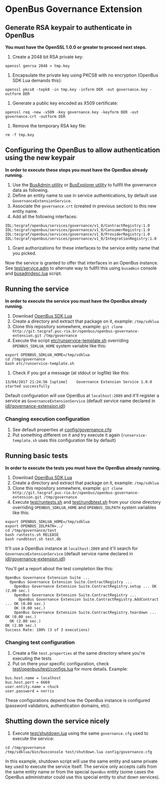 # OpenBus Governance Extension

## Generate RSA keypair to authenticate in OpenBus

**You must have the OpenSSL 1.0.0 or greater to proceed next steps.**

1. Create a 2048 bit RSA private key:
```
openssl genrsa 2048 > tmp.key
```
1. Encapsulate the private key using PKCS8 with no encryption (OpenBus SDK Lua demands this):
```
openssl pkcs8 -topk8 -in tmp.key -inform DER -out governance.key -outform DER
```
1. Generate a public key encoded as X509 certificate:
```
openssl req -new -x509 -key governance.key -keyform DER -out governance.crt -outform DER
```
1. Remove the temporary RSA key file:
```
rm -f tmp.key
```

## Configuring the OpenBus to allow authentication using the new keypair

**In order to execute these steps you must have the OpenBus already running.**

1. Use the [BusAdmin utility](https://jira.tecgraf.puc-rio.br/confluence/display/OPENBUS021/Manual+do+BusAdmin+2.1.0) or [BusExplorer utility](https://jira.tecgraf.puc-rio.br/confluence/display/OPENBUS021/Core) to fullfil the governance data as following.
1. Define an entity name to use in service authentications, by default use `GovernanceExtensionService`.
1. Associate the `governance.crt` (created in previous section) to this new entity name.
1. Add all the following interfaces:
```
IDL:tecgraf/openbus/services/governance/v1_0/ContractRegistry:1.0
IDL:tecgraf/openbus/services/governance/v1_0/ConsumerRegistry:1.0
IDL:tecgraf/openbus/services/governance/v1_0/ProviderRegistry:1.0
IDL:tecgraf/openbus/services/governance/v1_0/IntegrationRegistry:1.0
```
1. Grant authorizations for these interfaces to the service entity name that you picked.

Now the service is granted to offer that interfaces in an OpenBus instance. See [test/service.adm](test/service.adm) to alternate way to fullfil this using `busadmin` console and [busadmdesc.lua](https://git.tecgraf.puc-rio.br/openbus/openbus-core/blob/master/lua/openbus/core/admin/scripts/busadmdesc.lua) script.

## Running the service

**In order to execute the service you must have the OpenBus already running.**

1. Download [OpenBus SDK Lua](http://jira.tecgraf.puc-rio.br/confluence/display/OPENBUS021/SDK)
1. Create a directory and extract that package on it, example: `/tmp/sdklua`
1. Clone this repository somewhere, example: `git clone http://git.tecgraf.puc-rio.br/openbus/openbus-governance-extension.git /tmp/governance`
1. Execute the script [etc/runservice-template.sh](etc/runservice-template.sh) overriding `OPENBUS_SDKLUA_HOME` system variable like this:
```
export OPENBUS_SDKLUA_HOME=/tmp/sdklua
cd /tmp/governance
bash etc/runservice-template.sh
```
1. Check if you got a message (at stdout or logfile) like this:
```
13/04/2017 21:24:56 [uptime]    Governance Extension Service 1.0.0 started successfully
```

Default configuration will use OpenBus at `localhost:2089` and it'll register a service as `GovernanceExtensionService` (default service name declared in [idl/governance-extension.idl](idl/governance-extension.idl))

### Changing execution configuration

1. See default properties at [config/governance.cfg](config/governance.cfg)
1. Put something different on it and try execute it again (`runservice-template.sh` uses this configuration file by default)

## Running basic tests

**In order to execute the tests you must have the OpenBus already running.**

1. Download [OpenBus SDK Lua](http://jira.tecgraf.puc-rio.br/confluence/display/OPENBUS021/SDK)
1. Create a directory and extract that package on it, example: `/tmp/sdklua`
1. Clone this repository somewhere, example: `git clone http://git.tecgraf.puc-rio.br/openbus/openbus-governance-extension.git /tmp/governance`
1. Execute [test/runtests.sh](test/runtests.sh) and [test/rundbtest.sh](test/rundbtest.sh) from your clone directory overriding `OPENBUS_SDKLUA_HOME` and `OPENBUS_IDLPATH` system variables like this:
```
export OPENBUS_SDKLUA_HOME=/tmp/sdklua
export OPENBUS_IDLPATH=../
cd /tmp/governance/test
bash runtests.sh RELEASE
bash rundbtest.sh test.db
```

It'll use a OpenBus instance at `localhost:2089` and it'll search for `GovernanceExtensionService` (default service name declared in [idl/governance-extension.idl](idl/governance-extension.idl))


You'll get a report about the test completion like this:
```
OpenBus Governance Extension Suite ... 
  OpenBus Governance Extension Suite.ContractRegistry ... 
    OpenBus Governance Extension Suite.ContractRegistry.setup ... OK (2.00 sec.)
    OpenBus Governance Extension Suite.ContractRegistry ... 
      OpenBus Governance Extension Suite.ContractRegistry.AddContract ... OK (0.00 sec.)
    OK (0.00 sec.)
    OpenBus Governance Extension Suite.ContractRegistry.teardown ... OK (0.00 sec.)
  OK (2.00 sec.)
OK (2.00 sec.)
Success Rate: 100% (3 of 3 executions)
```

### Changing test configuration

1. Create a file `test.properties` at the same directory where you're executing the tests
1. Put on there your specific configuration, check [test/openbus/test/configs.lua](test/openbus/test/configs.lua) for more details. Example:
```
bus.host.name = localhost
bus.host.port = 6669
user.entity.name = chuck
user.password = norris
```

These configurations depend how the OpenBus instance is configured (password validators, authentication domains, etc).

## Shutting down the service nicely

1. Execute [test/shutdown.lua](test/shutdown.lua) using the same `governance.cfg` used to execute the service:
```
cd /tmp/governance
/tmp/sdklua/bin/busconsole test/shutdown.lua config/governance.cfg
```

In this example, shutdown script will use the same entity and same private key used to execute the service itself. 
The service only accepts calls from the same entity name or from the special `OpenBus` entity (some cases the OpenBus administrator could use this special entity to shut down services).

